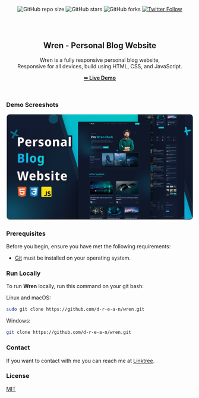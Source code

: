 <div align="center">
  
  ![GitHub repo size](https://img.shields.io/github/repo-size/d-r-e-a-n/wren)
  ![GitHub stars](https://img.shields.io/github/stars/d-r-e-a-n/wren?style=social)
  ![GitHub forks](https://img.shields.io/github/forks/d-r-e-a-n/wren?style=social)
  [![Twitter Follow](https://img.shields.io/twitter/follow/___drean?style=social)](https://twitter.com/intent/follow?screen_name=___drean)

  <br />
  <br />

  <h2 align="center">Wren - Personal Blog Website</h2>

  Wren is a fully responsive personal blog website, <br />Responsive for all devices, build using HTML, CSS, and JavaScript.

  <a href="https://d-r-e-a-n.github.io/wren/"><strong>➥ Live Demo</strong></a>

</div>

<br />

### Demo Screeshots

![Wren Desktop Demo](./readme-images/desktop.png "Desktop Demo")

### Prerequisites

Before you begin, ensure you have met the following requirements:

* [Git](https://git-scm.com/downloads "Download Git") must be installed on your operating system.

### Run Locally

To run **Wren** locally, run this command on your git bash:

Linux and macOS:

```bash
sudo git clone https://github.com/d-r-e-a-n/wren.git
```

Windows:

```bash
git clone https://github.com/d-r-e-a-n/wren.git
```

### Contact

If you want to contact with me you can reach me at [Linktree](https://linktr.ee/_drean).

### License

[MIT](https://choosealicense.com/licenses/mit/)
